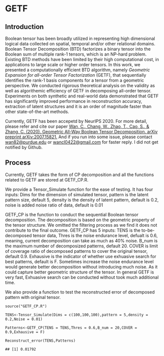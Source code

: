 # GETF
Introduction
------------

Boolean tensor has been broadly utilized in representing high
dimensional logical data collected on spatial, temporal and/or other
relational domains. Boolean Tensor Decomposition (BTD) factorizes a
binary tensor into the Boolean sum of multiple rank-1 tensors, which is
an NP-hard problem. Existing BTD methods have been limited by their high
computational cost, in applications to large scale or higher order
tensors. In this work, we presented a computationally efficient BTD
algorithm, namely *Geometric Expansion for all-order Tensor
Factorization* (GETF), that sequentially identifies the rank-1 basis
components for a tensor from a geometric perspective. We conducted
rigorous theoretical analysis on the validity as well as algorithemic
efficiency of GETF in decomposing all-order tensor. Experiments on both
synthetic and real-world data demonstrated that GETF has significantly
improved performance in reconstruction accuracy, extraction of latent
structures and it is an order of magnitude faster than other
state-of-the-art methods.

Currently, GETF has been accepetd by NeurIPS 2020. For more detail,
please refer and cite our paper [Wan, C., Chang, W., Zhao, T., Cao, S.,
& Zhang, C. (2020). Geometric All-Way Boolean Tensor Decomposition.
arXiv preprint arXiv:2007.15821.](https://arxiv.org/abs/2007.15821) And
if you run into some issue, please contact wan82@purdue.edu or
wancl0422@gmail.com for faster reply. I did not get notified by Github.

Process
-------

Currently, GETF takes the form of CP decomposition and all the functions
related to GETF are stored at GETF\_CP.R.

We provide a Tensor\_Simulate function for the ease of testing. It has
four inputs: Dims for the dimension of simulated tensor, pattern is the
latent pattern size, default 5, density is the density of latent
pattern, default is 0.2, noise is added noise ratio of data, default is
0.01

GETF\_CP is the function to conduct the sequential Boolean tensor
decomposition. The decomposition is based on the geometric property of
the tensor structure. We omitted the filtering process as we find it
does not contribute to the final outcome. GETF\_CP has 5 inputs: TENS is
the to-be-decomposed tensor data, Thres is the noise endurance level,
defualt is 0.6, meaning, current decomposition can take as much as 40%
noise. B\_num is the maximum number of decomposized patterns, default
20. COVER is limit of coverage ratio of decomposed patterns to cover the
original tensor, default 0.9. Exhausive is the indicator of whether use
exhuasive search for best patterns, default is F. Sometimes increase the
noise endurance level would generate better decomposition without
introducing much noise. As it could capture better geometric structure
of the tensor. In general GETF is very fast, Exhuasive search can be
conducted without took much additional time.

We also provide a function to test the reconstructed error of decomposed
pattern with original tensor.

    source("GETF_CP.R")

    TENS<-Tensor_Simulate(Dims = c(100,100,100),pattern = 5,density = 0.2,Noise = 0.01)

    Patterns<-GETF_CP(TENS = TENS,Thres = 0.6,B_num = 20,COVER = 0.9,Exhausive = F)

    Reconstruct_error(TENS,Patterns)

    ## [1] 0.01792

